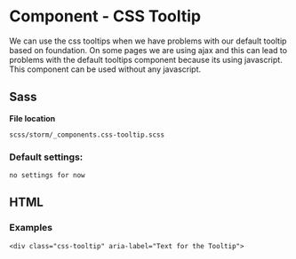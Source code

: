 #  Component - CSS Tooltip 

We can use the css tooltips when we have problems with our default tooltip based on foundation. On some pages we are using ajax and this can lead to problems with the default tooltips component because its using javascript. This component can be used without any javascript.

## Sass

**File location**

``` 
scss/storm/_components.css-tooltip.scss
```

### Default settings:

``` 
no settings for now
```

## HTML

### Examples

``` 
<div class="css-tooltip" aria-label="Text for the Tooltip">

```
